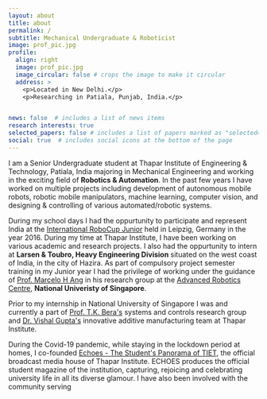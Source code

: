 ```yaml
---
layout: about
title: about
permalink: /
subtitle: Mechanical Undergraduate & Roboticist
image: prof_pic.jpg
profile:
  align: right
  image: prof_pic.jpg
  image_circular: false # crops the image to make it circular
  address: >
    <p>Located in New Delhi.</p>
    <p>Researching in Patiala, Punjab, India.</p>


news: false  # includes a list of news items
research interests: true
selected_papers: false # includes a list of papers marked as "selected={true}"
social: true  # includes social icons at the bottom of the page
---
```


I am a Senior Undergraduate student at Thapar Institute of Engineering & Technology, Patiala, India majoring in Mechanical Engineering and working in the exciting field of **Robotics & Automation**. In the past few years I have worked on multiple projects including development of autonomous mobile robots, robotic mobile manipulators, machine learning, computer vision, and designing & controlling of various automated/robotic systems.

During my school days I had the oppurtunity to participate and represent India at the <a href="http://2016.robocup.org/web/index-2.html">International RoboCup Junior</a> held in Leipzig, Germany in the year 2016. During my time at Thapar Institute, I have been working on various academic and research projects. I also had the oppurtunity to intern at **Larsen & Toubro, Heavy Engineering Division** situated on the west coast of India, in the city of Hazira. As part of compulsory project semester training in my Junior year I had the privilege of working under the guidance of <a href="https://cde.nus.edu.sg/me/staff/ang-jr-marcelo-h/">Prof. Marcelo H Ang</a> in his research group at the <a href="https://arc.nus.edu.sg/">Advanced Robotics Centre</a>, **National Univeristy of Singapore**.

Prior to my internship in National University of Singapore I was and currently a part of <a href="https://med.thapar.edu/facultydetails/MTE1NQ==">Prof. T.K. Bera's</a> systems and controls research group and <a href="https://med.thapar.edu/facultydetails/MTE5NQ==">Dr. Vishal Gupta's</a> innovative additive manufacturing team at Thapar Institute.

During the Covid-19 pandemic, while staying in the lockdown period at homes, I co-founded <a href="https://sites.google.com/thapar.edu/echoestiet/home?authuser=0">Echoes - The Student's Panorama of TIET</a>, the official broadcast media house of Thapar Institute. ECHOES produces the official student magazine of the institution, capturing, rejoicing and celebrating university life in all its diverse glamour. I have also been involved with the community serving

<!-- I am a goal-oriented, determined, hard-working Junior Undergraduate at Thapar Institute of Engineering & Technology, Patiala, India, pursuing my bachelor's in Mechanical Engineering. Equipped with technical, analytical, and leadership skills, I'm deeply interested in the field of Robotics and Automation with a demonstrated history in Computer-Aided Design, Control Systems, Rapid Prototyping, and Manufacturing. I believe in learning by doing things. My goal is to take my skills and channel them into a career where I can join my fellow researchers, innovators, engineers to make robots (of any type/any kind) accessible to all by inventing unique solutions for real-world problems. I believe my skills, creativity, and enthusiasm for the field will be assets to any team I join. -->
